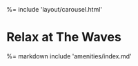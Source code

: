 <div class="row">
   %= include 'layout/carousel.html'
</div>

<div class="row">
   <h1 class="text-center pretty-cursive">Relax at The Waves</h1>
</div>

%= markdown include 'amenities/index.md'



